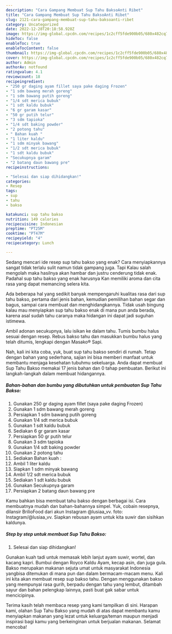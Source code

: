 ```yaml
---
description: "Cara Gampang Membuat Sup Tahu BaksoAnti Ribet"
title: "Cara Gampang Membuat Sup Tahu BaksoAnti Ribet"
slug: 2121-cara-gampang-membuat-sup-tahu-baksoanti-ribet
category: Uncategorized
date: 2022-12-28T20:18:58.928Z
image: https://img-global.cpcdn.com/recipes/1c2cff5fde900b05/680x482cq70/sup-tahu-bakso-foto-resep-utama.jpg
hideToc: false
enableToc: true
enableTocContent: false
thumbnail: https://img-global.cpcdn.com/recipes/1c2cff5fde900b05/680x482cq70/sup-tahu-bakso-foto-resep-utama.jpg
cover: https://img-global.cpcdn.com/recipes/1c2cff5fde900b05/680x482cq70/sup-tahu-bakso-foto-resep-utama.jpg
author: Admin
authorAv: notfound
ratingvalue: 4.1
reviewcount: 18
recipeingredient:
- "250 gr daging ayam fillet saya pake daging Frozen"
- "1 sdm bawang merah goreng"
- "1 sdm bawang putih goreng"
- "1/4 sdt merica bubuk"
- "1 sdt kaldu bubuk"
- "6 gr garam kasar"
- "50 gr putih telur"
- "3 sdm tapioka"
- "1/4 sdt baking powder"
- "2 potong tahu"
- " Bahan kuah "
- "1 liter kaldu"
- "1 sdm minyak bawang"
- "1/2 sdt merica bubuk"
- "1 sdt kaldu bubuk"
- "Secukupnya garam"
- "2 batang daun bawang pre"
recipeinstructions:

- "Selesai dan siap dihidangkan!"
categories:
- Resep
tags:
- sup
- tahu
- bakso

katakunci: sup tahu bakso 
nutrition: 149 calories
recipecuisine: Indonesian
preptime: "PT25M"
cooktime: "PT47M"
recipeyield: "4"
recipecategory: Lunch

---
```



Sedang mencari ide resep sup tahu bakso yang enak? Cara menyiapkannya sangat tidak terlalu sulit namun tidak gampang juga. Tapi Kalau salah mengolah maka hasilnya akan hambar dan justru cenderung tidak enak. Padahal sup tahu bakso yang enak harusnya Kan memiliki aroma dan cita rasa yang dapat memancing selera kita.


Ada beberapa hal yang sedikit banyak mempengaruhi kualitas rasa dari sup tahu bakso, pertama dari jenis bahan, kemudian pemilihan bahan segar dan bagus, sampai cara membuat dan menghidangkannya. Tidak usah bingung kalau mau menyiapkan sup tahu bakso enak di mana pun anda berada, karena asal sudah tahu caranya maka hidangan ini dapat jadi suguhan istimewa.

Ambil adonan secukupnya, lalu isikan ke dalam tahu. Tumis bumbu halus sesuai dengan resep. Rebus bakso tahu dan masukkan bumbu halus yang telah ditumis, lengkapi dengan Masako® Sapi.


Nah, kali ini kita coba, yuk, buat sup tahu bakso sendiri di rumah. Tetap dengan bahan yang sederhana, sajian ini bisa memberi manfaat untuk membantu menjaga kesehatan tubuhmu sekeluarga. Anda dapat membuat Sup Tahu Bakso memakai 17 jenis bahan dan 0 tahap pembuatan. Berikut ini langkah-langkah dalam membuat hidangannya.

<!--inarticleads1-->

##### Bahan-bahan dan bumbu yang dibutuhkan untuk pembuatan Sup Tahu Bakso:

1. Gunakan 250 gr daging ayam fillet (saya pake daging Frozen)
1. Gunakan 1 sdm bawang merah goreng
1. Persiapkan 1 sdm bawang putih goreng
1. Gunakan 1/4 sdt merica bubuk
1. Gunakan 1 sdt kaldu bubuk
1. Sediakan 6 gr garam kasar
1. Persiapkan 50 gr putih telur
1. Gunakan 3 sdm tapioka
1. Gunakan 1/4 sdt baking powder
1. Gunakan 2 potong tahu
1. Sediakan  Bahan kuah :
1. Ambil 1 liter kaldu
1. Siapkan 1 sdm minyak bawang
1. Ambil 1/2 sdt merica bubuk
1. Sediakan 1 sdt kaldu bubuk
1. Gunakan Secukupnya garam
1. Persiapkan 2 batang daun bawang pre


Kamu bahkan bisa membuat tahu bakso dengan berbagai isi. Cara membuatnya mudah dan bahan-bahannya simpel. Yuk, cobain resepnya, dilansir BrilioFood dari akun Instagram @lusiaa_vv. foto: Instagram/@lusiaa_vv. Siapkan rebusan ayam untuk kita suwir dan sisihkan kaldunya. 

<!--inarticleads2-->

##### Step by step untuk membuat Sup Tahu Bakso:


1. Selesai dan siap dihidangkan!

Gunakan kuah tadi untuk memasak lebih lanjut ayam suwir, wortel, dan kacang kapri. Bumbui dengan Royco Kaldu Ayam, kecap asin, dan juga gula. Bakso merupakan makanan sejuta umat untuk masyarakat Indonesia yangbisa ditemukan di mana pun dan dalam bermacam-macam menu. Kali ini kita akan membuat resep sup bakso tahu. Dengan menggunakan bakso yang mempunyai rasa gurih, berpadu dengan tahu yang lembut, ditambah sayur dan bahan pelengkap lainnya, pasti buat gak sabar untuk mencicipinya. 

Terima kasih telah membaca resep yang kami tampilkan di sini. Harapan kami, olahan Sup Tahu Bakso yang mudah di atas dapat membantu kamu menyiapkan makanan yang lezat untuk keluarga/teman maupun menjadi inspirasi bagi kamu yang berkeinginan untuk berjualan makanan. Selamat mencoba!
